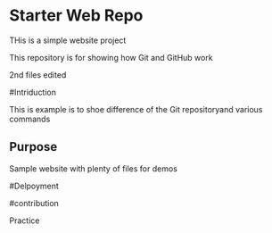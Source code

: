
# Starter Web Repo

THis is a simple website project

This repository is for showing how Git and GitHub work

2nd files edited

#Intriduction

This is example is to shoe difference of the Git repositoryand various commands

## Purpose



Sample website with plenty of files for demos

#Delpoyment 

#contribution

Practice
